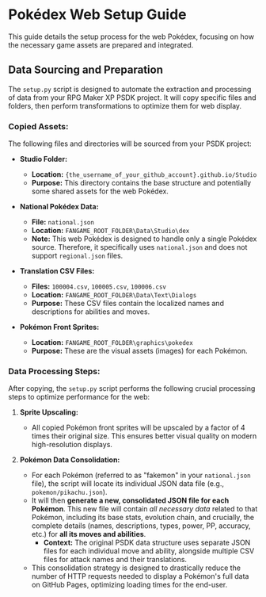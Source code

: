 # Pokédex Web Setup Guide

This guide details the setup process for the web Pokédex, focusing on how the necessary game assets are prepared and integrated.

## Data Sourcing and Preparation

The `setup.py` script is designed to automate the extraction and processing of data from your RPG Maker XP PSDK project. It will copy specific files and folders, then perform transformations to optimize them for web display.

### Copied Assets:

The following files and directories will be sourced from your PSDK project:

* **Studio Folder:**
    * **Location:** `{the_username_of_your_github_account}.github.io/Studio`
    * **Purpose:** This directory contains the base structure and potentially some shared assets for the web Pokédex.

* **National Pokédex Data:**
    * **File:** `national.json`
    * **Location:** `FANGAME_ROOT_FOLDER\Data\Studio\dex`
    * **Note:** This web Pokédex is designed to handle only a single Pokédex source. Therefore, it specifically uses `national.json` and does not support `regional.json` files.

* **Translation CSV Files:**
    * **Files:** `100004.csv`, `100005.csv`, `100006.csv`
    * **Location:** `FANGAME_ROOT_FOLDER\Data\Text\Dialogs`
    * **Purpose:** These CSV files contain the localized names and descriptions for abilities and moves.

* **Pokémon Front Sprites:**
    * **Location:** `FANGAME_ROOT_FOLDER\graphics\pokedex`
    * **Purpose:** These are the visual assets (images) for each Pokémon.

### Data Processing Steps:

After copying, the `setup.py` script performs the following crucial processing steps to optimize performance for the web:

1.  **Sprite Upscaling:**
    * All copied Pokémon front sprites will be upscaled by a factor of 4 times their original size. This ensures better visual quality on modern high-resolution displays.

2.  **Pokémon Data Consolidation:**
    * For each Pokémon (referred to as "fakemon" in your `national.json` file), the script will locate its individual JSON data file (e.g., `pokemon/pikachu.json`).
    * It will then **generate a new, consolidated JSON file for each Pokémon**. This new file will contain *all necessary data* related to that Pokémon, including its base stats, evolution chain, and crucially, the complete details (names, descriptions, types, power, PP, accuracy, etc.) for **all its moves and abilities**.
        * **Context:** The original PSDK data structure uses separate JSON files for each individual move and ability, alongside multiple CSV files for attack names and their translations.
    * This consolidation strategy is designed to drastically reduce the number of HTTP requests needed to display a Pokémon's full data on GitHub Pages, optimizing loading times for the end-user.